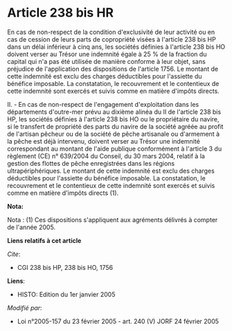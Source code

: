 # Article 238 bis HR

En cas de non-respect de la condition d'exclusivité de leur activité ou en cas de cession de leurs parts de copropriété
visées à l'article 238 bis HP dans un délai inférieur à cinq ans, les sociétés définies à l'article 238 bis HO doivent verser
au Trésor une indemnité égale à 25 % de la fraction du capital qui n'a pas été utilisée de manière conforme à leur objet,
sans préjudice de l'application des dispositions de l'article 1756. Le montant de cette indemnité est exclu des charges
déductibles pour l'assiette du bénéfice imposable. La constatation, le recouvrement et le contentieux de cette indemnité sont
exercés et suivis comme en matière d'impôts directs.

II. - En cas de non-respect de l'engagement d'exploitation dans les départements d'outre-mer prévu au dixième alinéa du II de
l'article 238 bis HP, les sociétés définies à l'article 238 bis HO ou le propriétaire du navire, si le transfert de propriété
des parts du navire de la société agréée au profit de l'artisan pêcheur ou de la société de pêche artisanale ou d'armement à
la pêche est déjà intervenu, doivent verser au Trésor une indemnité correspondant au montant de l'aide publique conformément
à l'article 3 du règlement (CE) n° 639/2004 du Conseil, du 30 mars 2004, relatif à la gestion des flottes de pêche
enregistrées dans les régions ultrapériphériques. Le montant de cette indemnité est exclu des charges déductibles pour
l'assiette du bénéfice imposable. La constatation, le recouvrement et le contentieux de cette indemnité sont exercés et
suivis comme en matière d'impôts directs (1).

**Nota:**

Nota : (1) Ces dispositions s'appliquent aux agréments délivrés à compter de l'année 2005.

**Liens relatifs à cet article**

_Cite_:

  - CGI 238 bis HP, 238 bis HO, 1756

**Liens**:

  - HISTO: Edition du 1er janvier 2005

_Modifié par_:

  - Loi n°2005-157 du 23 février 2005 - art. 240 (V) JORF 24 février 2005
